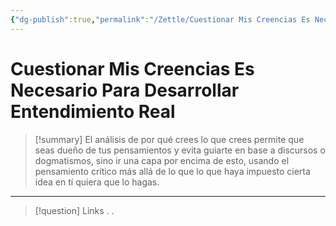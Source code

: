 ```yaml
---
{"dg-publish":true,"permalink":"/Zettle/Cuestionar Mis Creencias Es Necesario Para Desarrollar Entendimiento Real/","title":"Cuestionar Mis creencias es necesario para desarrollar entendimiento real","tags":["ZeType/Idea",""],"created":"2023-09-05T07:07:37.059-05:00","updated":"2023-09-19T01:02:21.469-05:00"}
---
```



# Cuestionar Mis Creencias Es Necesario Para Desarrollar Entendimiento Real

> [!summary] 
> El análisis de por qué crees lo que crees permite que seas dueño de tus pensamientos y evita guiarte en base a discursos o dogmatismos, sino ir una capa por encima de esto, usando el pensamiento crítico más allá de lo que lo que haya impuesto cierta idea en tí quiera que lo hagas.

- - - 
> [!question] Links
> .
> .
